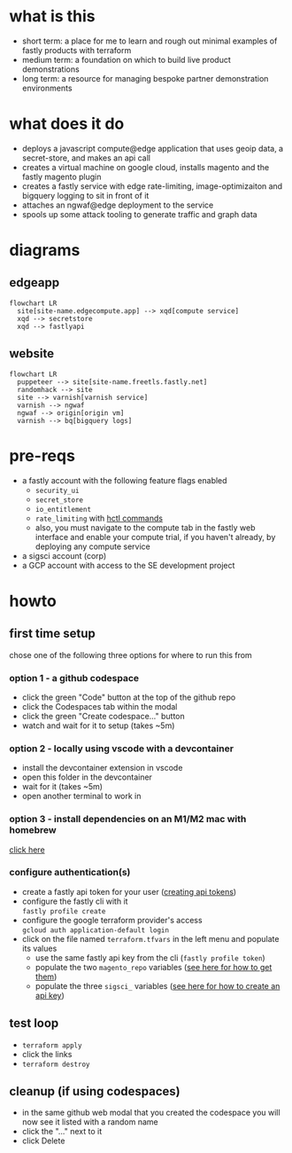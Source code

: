 # what is this
- short term: a place for me to learn and rough out minimal examples of fastly products with terraform
- medium term: a foundation on which to build live product demonstrations
- long term: a resource for managing bespoke partner demonstration environments

# what does it do
- deploys a javascript compute@edge application that uses geoip data, a secret-store, and makes an api call
- creates a virtual machine on google cloud, installs magento and the fastly magento plugin
- creates a fastly service with edge rate-limiting, image-optimizaiton and bigquery logging to sit in front of it
- attaches an ngwaf@edge deployment to the service
- spools up some attack tooling to generate traffic and graph data

# diagrams
## edgeapp
```mermaid
flowchart LR
  site[site-name.edgecompute.app] --> xqd[compute service]
  xqd --> secretstore
  xqd --> fastlyapi
```

## website
```mermaid
flowchart LR
  puppeteer --> site[site-name.freetls.fastly.net]
  randomhack --> site
  site --> varnish[varnish service]
  varnish --> ngwaf
  ngwaf --> origin[origin vm]
  varnish --> bq[bigquery logs]
```

# pre-reqs
- a fastly account with the following feature flags enabled
  - `security_ui`
  - `secret_store`
  - `io_entitlement`
  - `rate_limiting` with [hctl commands](https://fastly.atlassian.net/wiki/spaces/CustomerEngineering/pages/50804572197/Rate+Limiting+Enablement#Heavenly-commands%3A)
  - also, you must navigate to the compute tab in the fastly web interface and enable your compute trial, if you haven't already, by deploying any compute service
- a sigsci account (corp)
- a GCP account with access to the SE development project

# howto
## first time setup
chose one of the following three options for where to run this from

### option 1 - a github codespace
- click the green "Code" button at the top of the github repo
- click the Codespaces tab within the modal
- click the green "Create codespace..." button
- watch and wait for it to setup (takes ~5m)

### option 2 - locally using vscode with a devcontainer
- install the devcontainer extension in vscode
- open this folder in the devcontainer
- wait for it (takes ~5m)
- open another terminal to work in

### option 3 - install dependencies on an M1/M2 mac with homebrew
[click here ](README.mac-arm.md)

### configure authentication(s)
- create a fastly api token for your user ([creating api tokens](https://docs.fastly.com/en/guides/using-api-tokens#creating-api-tokens))
- configure the fastly cli with it   
    `fastly profile create`  
- configure the google terraform provider's access  
    `gcloud auth application-default login`
- click on the file named `terraform.tfvars` in the left menu and populate its values
  - use the same fastly api key from the cli (`fastly profile token`)
  - populate the two `magento_repo` variables ([see here for how to get them](https://experienceleague.adobe.com/docs/commerce-operations/installation-guide/prerequisites/authentication-keys.html))  
  - populate the three `sigsci_` variables ([see here for how to create an api key](https://docs.fastly.com/signalsciences/developer/using-our-api/#managing-api-access-tokens))

## test loop
- `terraform apply`
- click the links
- `terraform destroy`

## cleanup (if using codespaces)
- in the same github web modal that you created the codespace you will now see it listed with a random name
- click the "..." next to it
- click Delete
